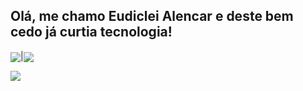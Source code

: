 <h2>Olá, me chamo Eudiclei Alencar e deste bem cedo já curtia tecnologia!</h2>

<a href="https://github.com/eudiclei/github-readme-stats"><img align="center" src="https://github-readme-stats.vercel.app/api?username=Lukiticas&count_private=true&hide=prs,issues&theme=dark&hide_title=true&show_icons=true&custom_title=eudiclei" /></a>|<a href="https://github.com/eudiclei/github-readme-stats"><img align="center" src="https://github-readme-stats.vercel.app/api/top-langs/?username=eudiclei&theme=dark&layout=compact&custom_title=Linguagens mais usadas" /></a>

<a href="https://github.com/eudiclei/github-readme-stats">
  <img align="center" src="https://github.com/eudiclei/snk/blob/output/github-contribution-grid-snake.svg" />
</a>
 
